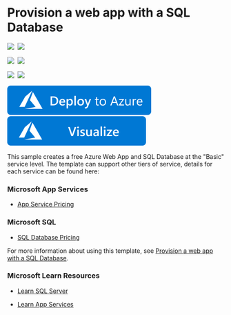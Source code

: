 # Provision a web app with a SQL Database

<IMG SRC="https://azurequickstartsservice.blob.core.windows.net/badges/201-web-app-sql-database/PublicLastTestDate.svg" />&nbsp;
<IMG SRC="https://azurequickstartsservice.blob.core.windows.net/badges/201-web-app-sql-database/PublicDeployment.svg" />&nbsp;

<IMG SRC="https://azurequickstartsservice.blob.core.windows.net/badges/201-web-app-sql-database/FairfaxLastTestDate.svg" />&nbsp;
<IMG SRC="https://azurequickstartsservice.blob.core.windows.net/badges/201-web-app-sql-database/FairfaxDeployment.svg" />&nbsp;

<IMG SRC="https://azurequickstartsservice.blob.core.windows.net/badges/201-web-app-sql-database/BestPracticeResult.svg" />&nbsp;
<IMG SRC="https://azurequickstartsservice.blob.core.windows.net/badges/201-web-app-sql-database/CredScanResult.svg" />&nbsp;

<a href="https://portal.azure.com/#create/Microsoft.Template/uri/https%3A%2F%2Fraw.githubusercontent.com%2Fazure%2Fazure-quickstart-templates%2Fmaster%2F201-web-app-sql-database%2Fazuredeploy.json" target="_blank">
    <img src="https://raw.githubusercontent.com/Azure/azure-quickstart-templates/master/1-CONTRIBUTION-GUIDE/images/deploytoazure.svg?sanitize=true"/>
</a>
<a href="http://armviz.io/#/?load=https%3A%2F%2Fraw.githubusercontent.com%2FAzure%2Fazure-quickstart-templates%2Fmaster%2F201-web-app-sql-database%2Fazuredeploy.json" target="_blank">
    <img src="https://raw.githubusercontent.com/Azure/azure-quickstart-templates/master/1-CONTRIBUTION-GUIDE/images/visualizebutton.svg?sanitize=true"/>
</a>

This sample creates a free Azure Web App and SQL Database at the "Basic" service level.  The template can support other tiers of service, details for each service can be found here:

### Microsoft App Services 

- [App Service Pricing](https://azure.microsoft.com/pricing/details/app-service/)

### Microsoft SQL

- [SQL Database Pricing](https://azure.microsoft.com/pricing/details/sql-database/)

For more information about using this template, see [Provision a web app with a SQL Database](https://azure.microsoft.com/documentation/articles/app-service-web-arm-with-sql-database-provision/).

### Microsoft Learn Resources

- [Learn SQL Server](https://docs.microsoft.com/learn/browse/?term=SQL)

- [Learn App Services](https://docs.microsoft.com/en-us/learn/browse/?term=web%20app)
